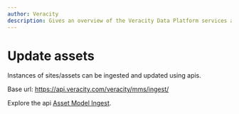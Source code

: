 ```yaml
---
author: Veracity
description: Gives an overview of the Veracity Data Platform services and related components.
---
```


# Update assets
Instances of sites/assets can be ingested and updated using apis.

Base url: https://api.veracity.com/veracity/mms/ingest/

Explore the api [Asset Model Ingest](https://developer.veracity.com/docs/section/api-explorer/76904bcb-1aaf-4a2f-8512-3af36fdadb2f/developerportal/DataFabric-MMS-Ingest-API-swagger.json). 